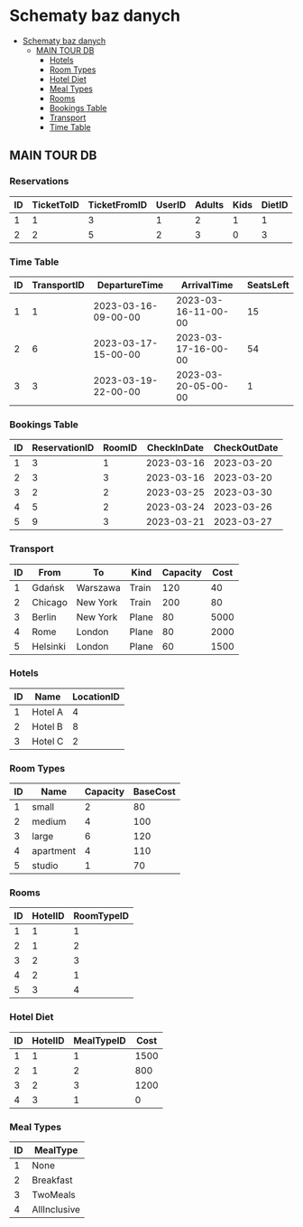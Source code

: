 # Schematy baz danych
* [Schematy baz danych](#schematy-baz-danych)
  * [MAIN TOUR DB](#main-tour-db)
    * [Hotels](#hotels)
    * [Room Types](#room-types)
    * [Hotel Diet](#hotel-diet)
    * [Meal Types](#meal-types)
    * [Rooms](#rooms)
    * [Bookings Table](#bookings-table)
    * [Transport](#transport)
    * [Time Table](#time-table)
## MAIN TOUR DB

### Reservations
| ID  | TicketToID | TicketFromID | UserID | Adults | Kids | DietID |
|-----|------------|--------------|--------|--------|------|--------|
| 1   | 1          | 3            | 1      | 2      | 1    | 1      |
| 2   | 2          | 5            | 2      | 3      | 0    | 3      |

### Time Table
| ID  | TransportID | DepartureTime       | ArrivalTime         | SeatsLeft |
|-----|-------------|---------------------|---------------------|-----------|
| 1   | 1           | 2023-03-16-09-00-00 | 2023-03-16-11-00-00 | 15        |
| 2   | 6           | 2023-03-17-15-00-00 | 2023-03-17-16-00-00 | 54        |
| 3   | 3           | 2023-03-19-22-00-00 | 2023-03-20-05-00-00 | 1         |

### Bookings Table
| ID  | ReservationID | RoomID | CheckInDate | CheckOutDate |
|-----|---------------|--------|-------------|--------------|
| 1   | 3             | 1      | 2023-03-16  | 2023-03-20   |
| 2   | 3             | 3      | 2023-03-16  | 2023-03-20   |
| 3   | 2             | 2      | 2023-03-25  | 2023-03-30   |
| 4   | 5             | 2      | 2023-03-24  | 2023-03-26   |
| 5   | 9             | 3      | 2023-03-21  | 2023-03-27   |

### Transport
| ID  | From     | To       | Kind  | Capacity | Cost |
|-----|----------|----------|-------|----------|------|
| 1   | Gdańsk   | Warszawa | Train | 120      | 40   |
| 2   | Chicago  | New York | Train | 200      | 80   |
| 3   | Berlin   | New York | Plane | 80       | 5000 |
| 4   | Rome     | London   | Plane | 80       | 2000 |
| 5   | Helsinki | London   | Plane | 60       | 1500 |

### Hotels
| ID  | Name    | LocationID |
|-----|---------|------------|
| 1   | Hotel A | 4          |
| 2   | Hotel B | 8          |
| 3   | Hotel C | 2          |

### Room Types
| ID  | Name      | Capacity | BaseCost |
|-----|-----------|----------|----------|
| 1   | small     | 2        | 80       |
| 2   | medium    | 4        | 100      |
| 3   | large     | 6        | 120      |
| 4   | apartment | 4        | 110      |
| 5   | studio    | 1        | 70       |

### Rooms
| ID | HotelID | RoomTypeID |
|----|---------|------------|
| 1  | 1       | 1          |
| 2  | 1       | 2          |
| 3  | 2       | 3          |
| 4  | 2       | 1          |
| 5  | 3       | 4          |

### Hotel Diet
| ID | HotelID | MealTypeID | Cost |
|----|---------|---------|------|
| 1  | 1       | 1       | 1500 |
| 2  | 1       | 2       | 800  |
| 3  | 2       | 3       | 1200 |
| 4  | 3       | 1       | 0    |

### Meal Types
| ID | MealType     |
|----|--------------|
| 1  | None         |
| 2  | Breakfast    |
| 3  | TwoMeals     |
| 4  | AllInclusive |
